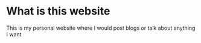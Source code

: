 # What is this website

This is my personal website where I would post blogs or talk about anything I want
